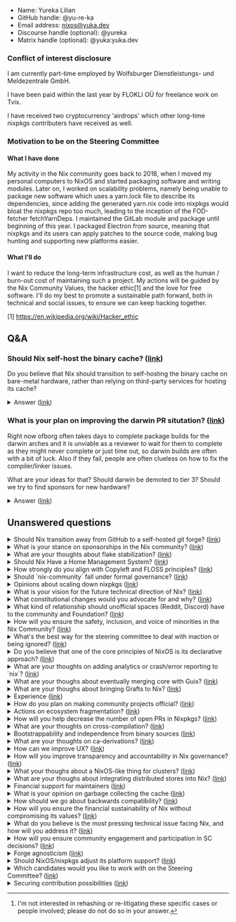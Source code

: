 - Name: Yureka Lilian
- GitHub handle: @yu-re-ka
- Email address: nixos@yuka.dev
- Discourse handle (optional): @yureka
- Matrix handle (optional): @yuka:yuka.dev

### Conflict of interest disclosure

I am currently part-time employed by Wolfsburger Dienstleistungs- und Meldezentrale GmbH.

I have been paid within the last year by FLOKLI OÜ for freelance work on Tvix.

I have received two cryptocurrency 'airdrops' which other long-time nixpkgs contributers have received as well.

### Motivation to be on the Steering Committee

#### What I have done

My activity in the Nix community goes back to 2018, when I moved my personal computers to NixOS and started packaging software and writing modules. Later on, I worked on scalability problems, namely being unable to package new software which uses a yarn.lock file to describe its dependencies, since adding the generated yarn.nix code into nixpkgs would bloat the nixpkgs repo too much, leading to the inception of the FOD-fetcher fetchYarnDeps.
I maintained the GitLab module and package until beginning of this year. I packaged Electron from source, meaning that nixpkgs and its users can apply patches to the source code, making bug hunting and supporting new platforms easier.

#### What I'll do

I want to reduce the long-term infrastructure cost, as well as the human / burn-out cost of maintaining such a project. My actions will be guided by the Nix Community Values, the hacker ethic[1] and the love for free software. I'll do my best to promote a sustainable path forward, both in technical and social issues, to ensure we can keep hacking together.

[1] https://en.wikipedia.org/wiki/Hacker_ethic
## Q&A

### Should Nix self-host the binary cache? ([link](https://github.com/NixOS/SC-election-2024/issues/19))


Do you believe that Nix should transition to self-hosting the binary cache on bare-metal hardware, rather than relying on third-party services for hosting its cache?

<details>
<summary>Answer (<a href="https://github.com/NixOS/SC-election-2024/issues/19#issuecomment-2395533356">link</a>)</summary>

I would view the binary cache as two components: A "source of truth" and a CDN.

It is crucial that we move the source of truth to self-hosting, and this is very doable even in the short term. The reason is that it is not sustainable to rely on a single cloud service sponsoring a huge monthly bill, and with no easy way to migrate away from this service. I don't want to rely on AWS sponsoring us forever, and when we move away from AWS I don't want to just change this dependence to another cloud provider. Instead, the storage should be replicated and distributed across multiple colocations sponsored by multiple Nix friendly companies (or possibly a multi-cloud solution could also fulfill this requirement, but I'm not sure that is easier to implement). I'm very confident that it is possible to build a solution that preserves the integrity of the entire history of cache.nixos.org with the help of the community. In the future, deduplication can help to reduce the needed storage, but this needs more research (e.g. how well much does reference outlining help with the growth of the binary cache).

The CDN is another story, because it requires presence in all parts of the world and there is a much larger initial cost associated with building a CDN which can serve the current cache.nixos.org users. Plus, the vendor lock-in effect is much less pronounced for a CDN, so it is realistic to switch to a different CDN with not a huge amount of effort. I think we can stay with Fastly as long as they want to sponsor as. At the same time, we should look into ways of reducing the load on the CDN by ensuring CIs and cloud installations of NixOS cache the paths they need locally instead of re-fetching them every time.
</details>

### What is your plan on improving the darwin PR situtation? ([link](https://github.com/NixOS/SC-election-2024/issues/97))


Right now ofborg often takes days to complete package builds for the darwin arches and it is unviable as a reviewer to wait for them to complete as they might never complete or just time out, so darwin builds are often with a bit of luck. Also if they fail, people are often clueless on how to fix the compiler/linker issues.

What are your ideas for that? Should darwin be demoted to tier 3? Should we try to find sponsors for new hardware?

<details>
<summary>Answer (<a href="https://github.com/NixOS/SC-election-2024/issues/97#issuecomment-2395539093">link</a>)</summary>

There are definitely not enough people actively maintaining the darwin platform in Nixpkgs. Especially, I have rarely seen people who at the same time have the curiosity, motivation and energy to dig into the depths of nixpkgs in their free time, and also use Mac OS as their main operating system. They exist, but not enough to make up a foundation for a "tier 2" platform.
In my opinion, this is the reason why the numerous community calls for maintainers have not yielded the increase in darwin maintenance.
However, I am under the impression that a lot of darwin users are corporate/commercial users. My wish is a call for sponsoring not only hardware, but also work time. I would support the creation of a dedicated "darwin fund", and asking companies to give their employees dedicated paid time to work on nixpkgs darwin maintenance.
I would make the demotion to tier 3 dependent on whether such a "darwin fund" yields sufficient new resources to alleviate the darwin maintenance problems.
</details>

## Unanswered questions
<details>
<summary>Should Nix transition away from GitHub to a self-hosted git forge? (<a href="https://github.com/NixOS/SC-election-2024/issues/18">link</a>)</summary>

Do you believe Nix should move away from GitHub and instead host its independent Git forge? If so, what are the benefits and challenges of such a transition, and how would you approach this shift if it were to happen?
</details>
<details>
<summary>What is your stance on sponsorships in the Nix community? (<a href="https://github.com/NixOS/SC-election-2024/issues/17">link</a>)</summary>

What is your stance on sponsorships within the Nix community, particularly in light of the controversy surrounding military-industrial companies? How do you believe such sponsorships should be handled, and what steps would you take to avoid aligning Nix with companies that may conflict with the community’s ethical values? Are you in favor of [merging this pr?](https://github.com/NixOS/foundation/pull/140)(yes or no answers only for this specific question, please).

</details>
<details>
<summary>What are your thoughts about flake stabilization? (<a href="https://github.com/NixOS/SC-election-2024/issues/112">link</a>)</summary>

Today, at least me, suggest everyone coming to Nix to take a look on flakes, but everyone eventually has to deal with the showstopper to enable nix-command and flakes as an experimental feature.

The last nix-command breakage, at least the last one I noticed, was the one to update specific inputs that changed a little.

What are your thoughs about the road to remove these feature flags so it is enabled by default?
</details>
<details>
<summary>Should Nix Have a Home Management System? (<a href="https://github.com/NixOS/SC-election-2024/issues/83">link</a>)</summary>

Do you support the development and integration of a native home management system into Nix (similar to `Guix Home`)? If so, how do you envision this system improving the overall user experience and system management, particularly in terms of configurability, security, and ease of use? What challenges do you foresee in implementing such a system, and how would you address them?

</details>
<details>
<summary>How strongly do you align with Copyleft and FLOSS principles? (<a href="https://github.com/NixOS/SC-election-2024/issues/28">link</a>)</summary>

How strongly do you align with copyleft and FLOSS (Free and Libre Open-Source Software) ideas/ethos? What are the key principles of these movements in your view, and how would you advocate for them in your role within the Nix community? I'm particularly interested in supporting candidates who share a strong commitment to these values.
</details>
<details>
<summary>Should `nix-community` fall under formal governance? (<a href="https://github.com/NixOS/SC-election-2024/issues/11">link</a>)</summary>

Do you believe that the nix-community should be managed under the formal governance? If so, how would you propose integrating community management with governance?
</details>
<details>
<summary>Opinions about scaling down nixpkgs (<a href="https://github.com/NixOS/SC-election-2024/issues/98">link</a>)</summary>

Do you think we should scale down nixpkgs or other Nix projects, for example fewer packages, modules, or anything that has maintenance costs? What would be your plan of action?
</details>
<details>
<summary>What is your vision for the future technical direction of Nix? (<a href="https://github.com/NixOS/SC-election-2024/issues/50">link</a>)</summary>

What is your vision for the future technical direction of Nix projects? What specific improvements or innovations do you believe should be prioritized to advance projects under Nix and address current challenges?
</details>
<details>
<summary>What constitutional changes would you advocate for and why? (<a href="https://github.com/NixOS/SC-election-2024/issues/35">link</a>)</summary>

If you had the opportunity to amend the constitution, what specific changes would you propose, and why do you believe these changes are necessary?
</details>
<details>
<summary>What kind of relationship should unofficial spaces (Reddit, Discord) have to the community and Foundation? (<a href="https://github.com/NixOS/SC-election-2024/issues/34">link</a>)</summary>

What kind of relationship should unofficial spaces (Reddit, Discord) have to the community? Should they be linked on the homepage? If so, should they be compelled to comply with the Foundation's code of conduct? Should we attempt to convert these communities into official spaces (if so, at what point)?
</details>
<details>
<summary>How will you ensure the safety, inclusion, and voice of minorities in the Nix Community? (<a href="https://github.com/NixOS/SC-election-2024/issues/7">link</a>)</summary>

What specific measures will you advocate for and implement to ensure the safety and inclusion of minorities in the Nix community, and how will you ensure that their voices are actively heard and considered in the decision-making process?

</details>
<details>
<summary>What's the best way for the steering committee to deal with inaction or being ignored? (<a href="https://github.com/NixOS/SC-election-2024/issues/114">link</a>)</summary>

One of the main ways in which the previous Nix governance has been criticized is for ignoring or being inactive in the face of community protests and concerns.[^1]

[^1]: I'm not interested in rehashing or re-litigating these specific cases or people involved; please do not do so in your answer.

Let's suppose that the steering committee is now responsive to the community... but when the steering committee asks for or directs action, that request is **ignored**, **de-prioritized**, or **litigated** by the relevant parties.

How would you as a single SC member deal with this? How would you ask for your fellow steering committee members to act as a group?

</details>
<details>
<summary>Do you believe that one of the core principles of NixOS is its declarative approach?  (<a href="https://github.com/NixOS/SC-election-2024/issues/9">link</a>)</summary>

If so, should NixOS strive to further minimize state and enhance its declarativity in the future? 
</details>
<details>
<summary>What are your thoughts on adding analytics or crash/error reporting to `nix`? (<a href="https://github.com/NixOS/SC-election-2024/issues/122">link</a>)</summary>

Question https://github.com/NixOS/SC-election-2024/issues/109 by @iFreilicht brought up this topic, and I thought it was worth discussing on its own, because it is quite a nuanced topic. On one hand it has a lot of privacy implications, on the other hand some specific data might be valuable for improving Nix.

Do you think this could be beneficial?
If so, what data could you imagine being helpful to the project?
Do you think it could be implemented in a way that is broadly supported in the community?

</details>
<details>
<summary>What are your thoughs about eventually merging core with Guix? (<a href="https://github.com/NixOS/SC-election-2024/issues/116">link</a>)</summary>

Guix and Nix have a lot in common. Both have a base dir store (/{gnu,nix}/store), both have those drv files that basically run a command with args and env vars in a restricted environment.

It seems natural, at least for me, that in some way both can have a common project and basically a different stdenv and abstractions over it. Maybe the daemon and store parts could be shared and each project would only have it's own evaluator and nixpkgs and users could use Guix to use the same infrastructure Nix would use to build and remote build stuff.

What are your thoughs about eventually uniting this core in a common project?
</details>
<details>
<summary>What are your thoughs about bringing Grafts to Nix? (<a href="https://github.com/NixOS/SC-election-2024/issues/115">link</a>)</summary>

Grafts are a way from Guix to bring fixes to packages that a lot of other packages depend on without having to rebuild the world basically.

What are your thoughs about bringing a equivalent feature to Nix?

[1] https://guix.gnu.org/blog/2020/grafts-continued/
</details>
<details>
<summary>Experience (<a href="https://github.com/NixOS/SC-election-2024/issues/104">link</a>)</summary>

What experience do you have with being responsible for making headline decisions about software used and depended upon by thousands of people? How many years have you held (or did you hold) that (or those) position(s) of responsibility?

(‘Depended upon’ is an important part of this question; a computer game might be played by thousands but of course that's nowhere near the same level of responsibility as making decisions about the Nix projects.)
</details>
<details>
<summary>How do you plan on making community projects official? (<a href="https://github.com/NixOS/SC-election-2024/issues/99">link</a>)</summary>

What procedure would you implement to make community projects official? What benefits would those projects get once they are?

Related to #89
</details>
<details>
<summary>Actions on ecosystem fragmentation? (<a href="https://github.com/NixOS/SC-election-2024/issues/89">link</a>)</summary>

There's a perception that the NixOS ecosystem is becoming increasingly fragmented, whether due to governance disagreements, technical divergences, or experimentation with new approaches. Do you view this fragmentation as a significant issue for the project? If so, what strategies would you propose to address it and promote greater cohesion within the ecosystem?
</details>
<details>
<summary>How will you help decrease the number of open PRs in Nixpkgs? (<a href="https://github.com/NixOS/SC-election-2024/issues/84">link</a>)</summary>

With the whole Wayland-protocols debate going on, one cannot skip the parallel to Nixpkgs. Some users have a good friend committer to have their PRs reviewed and merged. But the frustration even hits some committers that sometimes are caught self-merging.

Practical solutions to end the frustration would (and will) take the entire community participation. How can you, as a lead, help both to accommodate all the opinions and to speed the adoption of solutions, taking down the number while caring about the health (consider burnout) of those involved on applying those measures?

</details>
<details>
<summary>What are your thoughts on cross-compilation? (<a href="https://github.com/NixOS/SC-election-2024/issues/121">link</a>)</summary>

What are your thoughts on cross-compilation support in nixpkgs? In particular, what should happen when changes in nixpkgs conflict with maintaining cross-compilation support?
</details>
<details>
<summary>Bootstrappability and independence from binary sources (<a href="https://github.com/NixOS/SC-election-2024/issues/119">link</a>)</summary>

What's your stance towards reducing dependencies from binary sources and improving the bootstrappability of more packages with minimal binary downloads?
</details>
<details>
<summary>What are your thoughts on ca-derivations? (<a href="https://github.com/NixOS/SC-election-2024/issues/111">link</a>)</summary>

What are your thoughts on content addressed derivations? Could them eventually be stable to be enabled by default? Would they really reduce the storage and cache usage slope in a significative value?
</details>
<details>
<summary>How can we improve UX? (<a href="https://github.com/NixOS/SC-election-2024/issues/109">link</a>)</summary>

We all have opinions on the Nix UX, but I think we can agree that it needs improving. I've noticed that in many discussions, we talk about "the user" and our assumptions for what they would expect or understand, without really knowing.

We have no user journeys, no personas, no analytics about how people are actually using Nix which makes good decisions difficult.

Should we focus more on UX than we currently are? What actions would you take to do so?
</details>
<details>
<summary>How will you improve transparency and accountability in Nix governance? (<a href="https://github.com/NixOS/SC-election-2024/issues/48">link</a>)</summary>

What specific steps would you take to enhance transparency and accountability within the Nix governance structure? How would you ensure that decisions are made openly, and that community members have clear insight into the processes and outcomes?
</details>
<details>
<summary>What your thoughs about a NixOS-like thing for clusters? (<a href="https://github.com/NixOS/SC-election-2024/issues/117">link</a>)</summary>

A issue I see with NixOS is that NixOS servers treat machines as pets, which is often normal and desired, but limits the potential to use Nix in clusters or grids of machines. Yeah, there are ways like using NixOS as a platform to run some clustering software such as Nomad or Kubernetes but then you lose most of the cool stuff NixOS has. One can still build the stuff that will be run with Nix to OCI containers but would need to manage and define services using some form of YAML, or HCL. Nix already has stuff for incremental copying of artifacts using nix-copy-closure and binary caches but this is lost when you have to build a OCI container each time you iterate in a service to be run.

BTW systemd has already lots of primitives to be used for this. I think the biggest challenge here would be to unify networking between services. 

What are your thoughs, and vision, about this possible line of work?
</details>
<details>
<summary>What are your thoughs about integrating distributed stores into Nix? (<a href="https://github.com/NixOS/SC-election-2024/issues/113">link</a>)</summary>

AFAIK the most well known implementation is ipfs-nix from Obsidian systems that aim to integrate IPFS into Nix.

I, at least in the current state, am a bit skeptical about how the adoption would be. A full bump of my system would pull 10s of GBs of small artifacts, and if you have ever downloaded the closure of LaTeX packages you realized that lots of small operations == slow. I tried myself to make a RFC around exposing IPFS-compatible hashes in a narinfo so users could alternatively use IPFS to download stuff from binary caches but I basically abandoned the idea because I, myself, didn't think it would make much sense. The process would be so slow + the overhead of having to have stuff both in the nix store and IPFS store. I would only use something like this if I wouldn't need to duplicate stuff.

What are your thoughts about these projects and initiatives?
</details>
<details>
<summary>Financial support for maintainers (<a href="https://github.com/NixOS/SC-election-2024/issues/108">link</a>)</summary>

Many (though not all) contributors to and maintainers of the nix ecosystem are doing so as unpaid volunteer work next to their fulltime jobs. This is not sustainable, we either need more maintainers, or we need to lower the workload of the ones we have.

One way of doing this would be to sponsor them so they can switch to part-time positions or outright quit their jobs and work on Nix or nixpkgs full-time, potentially with money the foundation already receives in donations.

Would you be in favor of doing something like this? Why or why not?
</details>
<details>
<summary>What is your opinion on garbage collecting the cache (<a href="https://github.com/NixOS/SC-election-2024/issues/96">link</a>)</summary>

The cache is to big and it can't keep growing at the current rate. What is your opinion on how and what and if it should be garbage collected.
</details>
<details>
<summary>How should we go about backwards compatibility? (<a href="https://github.com/NixOS/SC-election-2024/issues/81">link</a>)</summary>

Currently, we seem to be promising compatibility for stable branches, but in new releases, we are allowed to break "if necessary". Where do you think the line of "if necessary" should fall?

How close do you think we can with long-term backwards compatibility - to the Clojure ideal [1] - given the scale of nixpkgs?

Can you answer specifically about NixOS module options, as well as generally for nix community projects?

[1] ["There are only two ways to change software: growing it and breaking it. We don't break."](https://www.youtube.com/watch?v=oyLBGkS5ICk&t=1189s)
</details>
<details>
<summary>How will you ensure the financial sustainability of Nix without compromising its values? (<a href="https://github.com/NixOS/SC-election-2024/issues/47">link</a>)</summary>

How would you ensure the long-term financial sustainability of the Nix project while preserving its open-source ethos and avoiding dependency on corporate sponsorships that may conflict with community values? What alternative funding models would you explore, and how would you engage the community in these decisions?
</details>
<details>
<summary>What do you believe is the most pressing technical issue facing Nix, and how will you address it? (<a href="https://github.com/NixOS/SC-election-2024/issues/16">link</a>)</summary>

What do you believe is the most pressing technical issue currently facing Nix, and how would you prioritize addressing it to ensure the continued stability and advancement of the ecosystem?
</details>
<details>
<summary>How will you ensure community engagement and participation in SC decisions? (<a href="https://github.com/NixOS/SC-election-2024/issues/12">link</a>)</summary>

How would you ensure that the Nix community stays engaged with the Steering Committee (SC), actively participates, and has a meaningful voice in the SC decision-making process to prevent a disconnect in values between the community and the SC?
</details>
<details>
<summary>Forge agnosticism (<a href="https://github.com/NixOS/SC-election-2024/issues/120">link</a>)</summary>

What's your stance towards becoming agnostic of a specific code forge, and what actual steps towards that goal do you have in mind?
</details>
<details>
<summary>Should NixOS/nixpkgs adjust its platform support? (<a href="https://github.com/NixOS/SC-election-2024/issues/106">link</a>)</summary>

Of the currently supported platforms, are there any you think should be promoted to a higher tier or demoted to a lower tier? Are there any currently entirely unsupported platforms which should gain some level of support?

(bit of overlap with #97 with re: darwin specifically)
</details>
<details>
<summary>Which candidates would you like to work with on the Steering Committee? (<a href="https://github.com/NixOS/SC-election-2024/issues/101">link</a>)</summary>

If elected to the Steering Committee, which other candidates would you prefer to work with, and why?
</details>
<details>
<summary>Securing contribution possibilities (<a href="https://github.com/NixOS/SC-election-2024/issues/118">link</a>)</summary>

What possibilities do you see for securing contributors' future possibility to contribute to the project they put their work in? What is your stance towards implementing them?

This question is meant to cover broader aspects that mere code licensing, but also platform decisions (e.g. to protect contributors from being locked out in the future due to platform decisions)?
</details>
